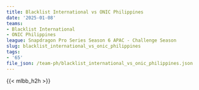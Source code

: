 ```yaml
---
title: Blacklist International vs ONIC Philippines
date: '2025-01-08'
teams:
- Blacklist International
- ONIC Philippines
league: Snapdragon Pro Series Season 6 APAC - Challenge Season
slug: blacklist_international_vs_onic_philippines
tags:
- '65'
file_json: /team-ph/blacklist_international_vs_onic_philippines.json
---
```


{{< mlbb_h2h >}}
